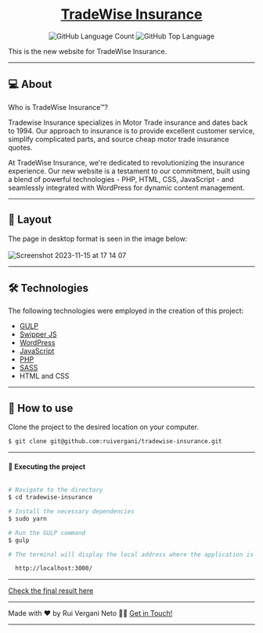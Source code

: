 <p align="center">
  <h1 align="center"><a href="https://www.onesureinsurance.co.uk/">TradeWise Insurance</a></h1>
</p>

<p align="center" margin-top="25px" >
  <img alt="GitHub Language Count" src="https://img.shields.io/github/languages/count/ruivergani/tradewise-insurance" />

  <img alt="GitHub Top Language" src="https://img.shields.io/github/languages/top/ruivergani/tradewise-insurance" />
</p>

This is the new website for TradeWise Insurance.
___

## 💻 About

Who is TradeWise Insurance™?

Tradewise Insurance specializes in Motor Trade insurance and dates back to 1994. Our approach to insurance is to provide excellent customer service, simplify complicated parts, and source cheap motor trade insurance quotes. 

At TradeWise Insurance, we're dedicated to revolutionizing the insurance experience. Our new website is a testament to our commitment, built using a blend of powerful technologies - PHP, HTML, CSS, JavaScript - and seamlessly integrated with WordPress for dynamic content management.

___

## 🎨 Layout
The page in desktop format is seen in the image below:
\
\
![Screenshot 2023-11-15 at 17 14 07](https://github.com/ruivergani/tradewise-insurance/assets/70537459/37b7e300-9d1e-4400-83b4-08a04c010cee)


___

## 🛠 Technologies

The following technologies were employed in the creation of this project:

- [GULP](https://gulpjs.com/)
- [Swipper JS](https://swiperjs.com/)
- [WordPress](https://wordpress.org/)
- [JavaScript](https://developer.mozilla.org/en-US/docs/Web/JavaScript)
- [PHP](https://www.php.net/)
- [SASS](https://sass-lang.com/)
- HTML and CSS

___

## 🚀 How to use

Clone the project to the desired location on your computer.

```bash
$ git clone git@github.com:ruivergani/tradewise-insurance.git
```
___

#### 🚧 Executing the project
```bash

# Navigate to the directory
$ cd tradewise-insurance

# Install the necessary dependencies
$ sudo yarn

# Run the GULP command
$ gulp

# The terminal will display the local address where the application is running:

  http://localhost:3000/

```

___

[Check the final result here](https://www.onesureinsurance.co.uk/)

___

Made with ❤️ by Rui Vergani Neto 👋🏽 [Get in Touch!](https://www.linkedin.com/in/ruivergani/)

---
